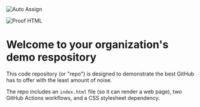 ![Auto Assign](https://github.com/fest-snct/demo-repository/actions/workflows/auto-assign.yml/badge.svg)

![Proof HTML](https://github.com/fest-snct/demo-repository/actions/workflows/proof-html.yml/badge.svg)

# Welcome to your organization's demo respository
This code repository (or "repo") is designed to demonstrate the best GitHub has to offer with the least amount of noise.

The repo includes an `index.html` file (so it can render a web page), two GitHub Actions workflows, and a CSS stylesheet dependency.
